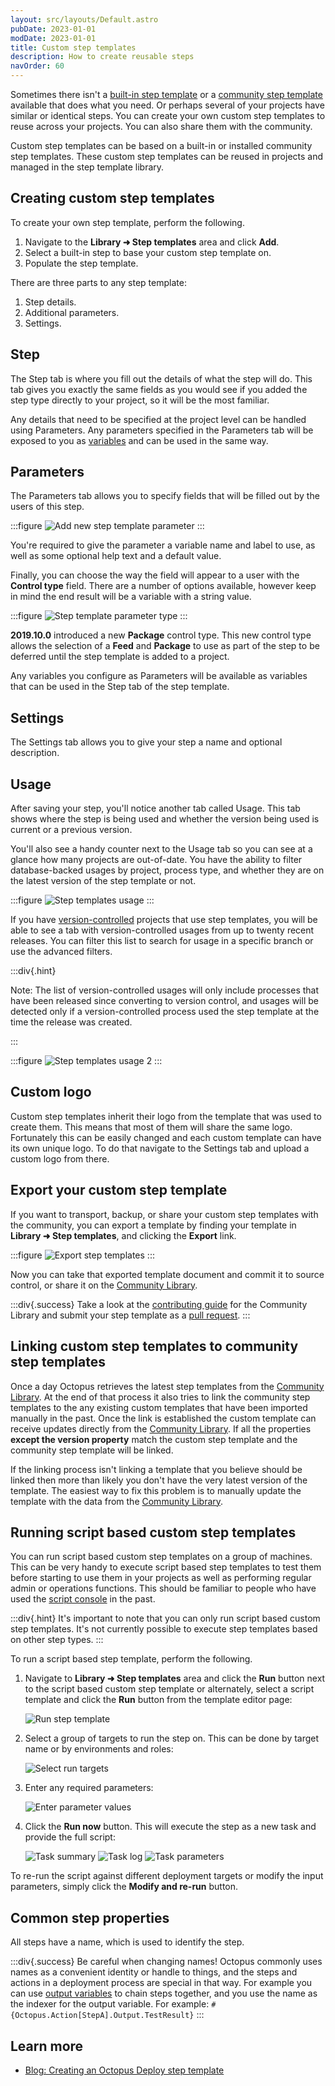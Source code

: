 ```yaml
---
layout: src/layouts/Default.astro
pubDate: 2023-01-01
modDate: 2023-01-01
title: Custom step templates
description: How to create reusable steps
navOrder: 60
---
```


Sometimes there isn't a [built-in step template](/docs/projects/built-in-step-templates/) or a [community step template](/docs/projects/community-step-templates) available that does what you need. Or perhaps several of your projects have similar or identical steps. You can create your own custom step templates to reuse across your projects. You can also share them with the community.

Custom step templates can be based on a built-in or installed community step templates. These custom step templates can be reused in projects and managed in the step template library.

## Creating custom step templates

To create your own step template, perform the following.

1. Navigate to the **Library ➜ Step templates** area and click **Add**.
2. Select a built-in step to base your custom step template on.  
3. Populate the step template. 

There are three parts to any step template:

1. Step details.
2. Additional parameters.
3. Settings.

## Step

The Step tab is where you fill out the details of what the step will do. This tab gives you exactly the same fields as you would see if you added the step type directly to your project, so it will be the most familiar.

Any details that need to be specified at the project level can be handled using Parameters. Any parameters specified in the Parameters tab will be exposed to you as [variables](/docs/projects/variables) and can be used in the same way.

## Parameters

The Parameters tab allows you to specify fields that will be filled out by the users of this step.

:::figure
![Add new step template parameter](/docs/projects/images/step-templates-new-parameter.png)
:::

You're required to give the parameter a variable name and label to use, as well as some optional help text and a default value.

Finally, you can choose the way the field will appear to a user with the **Control type** field. There are a number of options available, however keep in mind the end result will be a variable with a string value.

:::figure
![Step template parameter type](/docs/projects/images/step-templates-parameter-type.png)
:::

**2019.10.0** introduced a new **Package** control type. This new control type allows the selection of a **Feed** and **Package** to use as part of the step to be deferred until the step template is added to a project.

Any variables you configure as Parameters will be available as variables that can be used in the Step tab of the step template.

## Settings

The Settings tab allows you to give your step a name and optional description.

## Usage

After saving your step, you'll notice another tab called Usage. This tab shows where the step is being used and whether the version being used is current or a previous version.

You'll also see a handy counter next to the Usage tab so you can see at a glance how many projects are out-of-date. You have the ability to filter database-backed usages by project, process type, and whether they are on the latest version of the step template or not.

:::figure
![Step templates usage](/docs/projects/images/step-templates-usage.png)
:::

If you have [version-controlled](/docs/projects/version-control) projects that use step templates, you will be able to see a tab with version-controlled usages from up to twenty recent releases. You can filter this list to search for usage in a specific branch or use the advanced filters. 

:::div{.hint}

Note: The list of version-controlled usages will only include processes that have been released since converting to version control, and usages will be detected only if a version-controlled process used the step template at the time the release was created.

:::

:::figure
![Step templates usage 2](/docs/projects/images/step-templates-usage-2.png)
:::


## Custom logo

Custom step templates inherit their logo from the template that was used to create them. This means that most of them will share the same logo. Fortunately this can be easily changed and each custom template can have its own unique logo. To do that navigate to the Settings tab and upload a custom logo from there.

## Export your custom step template

If you want to transport, backup, or share your custom step templates with the community, you can export a template by finding your template in **Library ➜ Step templates**, and clicking the **Export** link.

:::figure
![Export step templates](/docs/projects/images/step-templates-export.png)
:::

Now you can take that exported template document and commit it to source control, or share it on the [Community Library](https://library.octopus.com/).

:::div{.success}
Take a look at the [contributing guide](https://github.com/OctopusDeploy/Library/blob/master/.github/CONTRIBUTING.md) for the Community Library and submit your step template as a [pull request](https://github.com/OctopusDeploy/Library/pulls).
:::

## Linking custom step templates to community step templates

Once a day Octopus retrieves the latest step templates from the [Community Library](https://library.octopus.com/). At the end of that process it also tries to link the community step templates to the any existing custom templates that have been imported manually in the past. Once the link is established the custom template can receive updates directly from the [Community Library](https://library.octopus.com/). If all the properties **except the version property** match the custom step template and the community step template will be linked.

If the linking process isn't linking a template that you believe should be linked then more than likely you don't have the very latest version of the template. The easiest way to fix this problem is to manually update the template with the data from the [Community Library](https://library.octopus.com/).

## Running script based custom step templates

You can run script based custom step templates on a group of machines. This can be very handy to execute script based step templates to test them before starting to use them in your projects as well as performing regular admin or operations functions. This should be familiar to people who have used the [script console](/docs/administration/managing-infrastructure/performance/enable-web-request-logging) in the past.

:::div{.hint}
It's important to note that you can only run script based custom step templates. It's not currently possible to execute step templates based on other step types.
:::

To run a script based step template, perform the following.

1. Navigate to **Library ➜ Step templates** area and click the **Run** button next to the script based custom step template or alternately, select a script template and click the **Run** button from the template editor page:

   ![Run step template](/docs/projects/images/step-templates-run.png)

2. Select a group of targets to run the step on. This can be done by target name or by environments and roles:

   ![Select run targets](/docs/projects/images/step-templates-run-targets.png)

3. Enter any required parameters:

   ![Enter parameter values](/docs/projects/images/step-templates-run-parameters.png)

4. Click the **Run now** button. This will execute the step as a new task and provide the full script:

   ![Task summary](/docs/projects/images/step-templates-run-task-summary.png)
   ![Task log](/docs/projects/images/step-templates-run-task-log.png)
   ![Task parameters](/docs/projects/images/step-templates-run-task-parameters.png)

To re-run the script against different deployment targets or modify the input parameters, simply click the **Modify and re-run** button.

## Common step properties

All steps have a name, which is used to identify the step.

:::div{.success}
Be careful when changing names! Octopus commonly uses names as a convenient identity or handle to things, and the steps and actions in a deployment process are special in that way. For example you can use [output variables](/docs/projects/variables/output-variables) to chain steps together, and you use the name as the indexer for the output variable. For example: `#{Octopus.Action[StepA].Output.TestResult}`
:::

## Learn more

- [Blog: Creating an Octopus Deploy step template](https://octopus.com/blog/creating-an-octopus-deploy-step-template)
